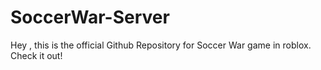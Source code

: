 # SoccerWar-Server
Hey , this is the official Github Repository for Soccer War game in roblox. Check it out!
